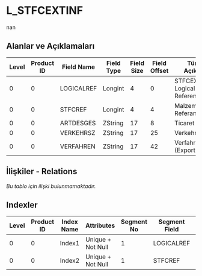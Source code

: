 # L_STFCEXTINF

nan

## Alanlar ve Açıklamaları

| Level | Product ID | Field Name | Field Type | Field Size | Field Offset | Türkçe Açıklama | Expression |
| ----- | ---------- | ---------- | ---------- | ---------- | ------------ | --------------- | ---------- |
| 0 | 0 | LOGICALREF | Longint | 4 | 0 | STFCEXTINF Logical Reference | STFCEXTINF Logical Reference |
| 0 | 0 | STFCREF | Longint | 4 | 4 | Malzeme Fişleri Referansı | Item Vouchers Reference |
| 0 | 0 | ARTDESGES | ZString | 17 | 8 | Ticaret Cinsi | Business Type |
| 0 | 0 | VERKEHRSZ | ZString | 17 | 25 | Verkehrszweign | Verkehrszweign |
| 0 | 0 | VERFAHREN | ZString | 17 | 42 | Verfahren (Export-Import) | Verfahren (Export-Import) |

## İlişkiler - Relations

*Bu tablo için ilişki bulunmamaktadır.*

## Indexler

| Level | Product ID | Index Name | Attributes | Segment No | Segment Field | Sense |
| ----- | ---------- | ---------- | ---------- | ---------- | ------------- | ----- |
| 0 | 0 | Index1 | Unique + Not Null | 1 | LOGICALREF | Ascending |
| 0 | 0 | Index2 | Unique + Not Null | 1 | STFCREF | Ascending |

